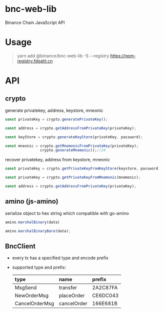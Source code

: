 # bnc-web-lib
Binance Chain JavaScript API

# Usage
> yarn add @binance/bnc-web-lib -S --registry https://npm-registry.fdgahl.cn

# API

## crypto

generate privatekey, address, keystore, mneonic

```js
const privateKey = crypto.generatePrivateKey();

const address = crypto.getAddressFromPrivateKey(privateKey);

const keyStore = crypto.generateKeyStore(privateKey, password);

const mneonic = crypto.getMnemonicFromPrivateKey(privateKey);
                crypto.generateMnemonic();//24
```

recover privatekey, address from keystore, mneonic

```js
const privateKey = crypto.getPrivateKeyFromKeyStore(keystore, password);

const privateKey = crypto.getPrivateKeyFromMnemonic(mnemonic);

const address = crypto.getAddressFromPrivateKey(privateKey);
```

## amino (js-amino)

serialize object to hex string which compatible with go-amino

```js
amino.marshalBinary(data)

amino.marshalBinaryBare(data);
```

## BncClient
- every tx has a specified type and encode prefix
- supported type and prefix:

  |type|name|prefix|
  |:---|:---|:---
  |MsgSend|transfer|2A2C87FA|
  |NewOrderMsg|placeOrder|CE6DC043|
  |CancelOrderMsg|cancelOrder|166E681B|



